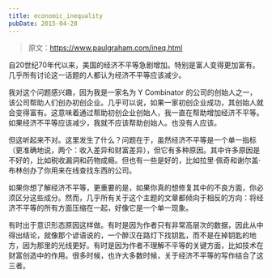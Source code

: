```yaml
---
title: economic_inequality
pubDate: 2015-04-28
---
```


> 原文：https://www.paulgraham.com/ineq.html 

            
自20世纪70年代以来，美国的经济不平等急剧增加。特别是富人变得更加富有。几乎所有讨论这一话题的人都认为经济不平等应该减少。

我对这个问题感兴趣，因为我是一家名为 Y Combinator 的公司的创始人之一，该公司帮助人们创办初创企业。几乎可以说，如果一家初创企业成功，其创始人就会变得富有。这意味着通过帮助初创企业创始人，我一直在帮助增加经济不平等。如果经济不平等应该减少，我就不应该帮助创始人。也没有人应该。

但这听起来不对。这里发生了什么？问题在于，虽然经济不平等是一个单一指标（更准确地说，两个：收入差异和财富差异），但它有多种原因。其中许多原因是不好的，比如税收漏洞和药物成瘾。但也有一些是好的，比如拉里·佩奇和谢尔盖·布林创办了你用来在线查找东西的公司。

如果你想了解经济不平等，更重要的是，如果你真的想修复其中的不良方面，你必须区分这些成分。然而，几乎所有关于这个主题的文章都倾向于相反的方向：将经济不平等的所有方面压缩在一起，好像它是一个单一现象。

有时出于意识形态原因这样做。有时是因为作者只有非常高层次的数据，因此从中得出结论，就像那个谚语说的，一个醉汉在路灯下找钥匙，而不是在掉钥匙的地方，因为那里的光线更好。有时是因为作者不理解不平等的关键方面，比如技术在财富创造中的作用。很多时候，也许大多数时候，关于经济不平等的写作结合了这三者。
